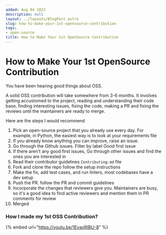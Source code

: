 ```yaml
---
added: Aug 04 2022
description: null
layout: ../layouts/BlogPost.astro
slug: how-to-make-your-1st-opensource-contribution
tags:
- open-source
title: How to Make Your 1st OpenSource Contribution
---
```


# How to Make Your 1st OpenSource Contribution

You have been hearing good things about OSS.

A solid OSS contribution will take somewhere from 3-6 months. It involves getting accustomed to the project, reading and understanding their code base, finding interesting issues, fixing the code, making a PR and fixing the reviews until the maintainers are ready to merge.

Here are the steps I would recommend

1. Pick an open-source project that you already use every day. For example, in Python, the easiest way is to look at your requirements file
2. If you already know anything you can improve, raise an issue.
3. Go through the Github issues. Filter by label Good first issue
4. If there aren't any good first issues, Go through other issues and find the ones you are interested in
5. Read their contributor guidelines `Contributing.md` file
6. Fork and clone the repo follow the setup instructions
7. Make the fix, add test cases, and run linters, most codebases have a dev setup
8. Push the PR. follow the PR and commit guidelines
9. Incorporate the changes that reviewers give you. Maintainers are busy, so it's a good idea to find active reviewers and mention them in PR comments for review
10. Merged

### How I made my 1st OSS Contribution?

{% embed url="https://youtu.be/1EvaxRIBU-8" %}
